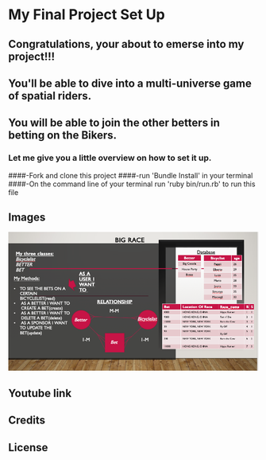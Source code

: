 # My Final Project Set Up

## Congratulations, your about to emerse into my project!!!
## You'll be able to dive into a multi-universe game of spatial riders.
## You will be able to join the other betters in betting on the Bikers.

### Let me give you a little overview on how to set it up.

####-Fork and clone this project
####-run 'Bundle Install' in your terminal
####-On the command line of your terminal run 'ruby bin/run.rb' to run this file

## Images
 
 ![alt text](https://github.com/davidka7/ruby-project-guidelines-seattle-web-012720/blob/master/Screen%20Shot%202020-02-13%20at%202.38.20%20PM.png)
## Youtube link

## Credits




## License

